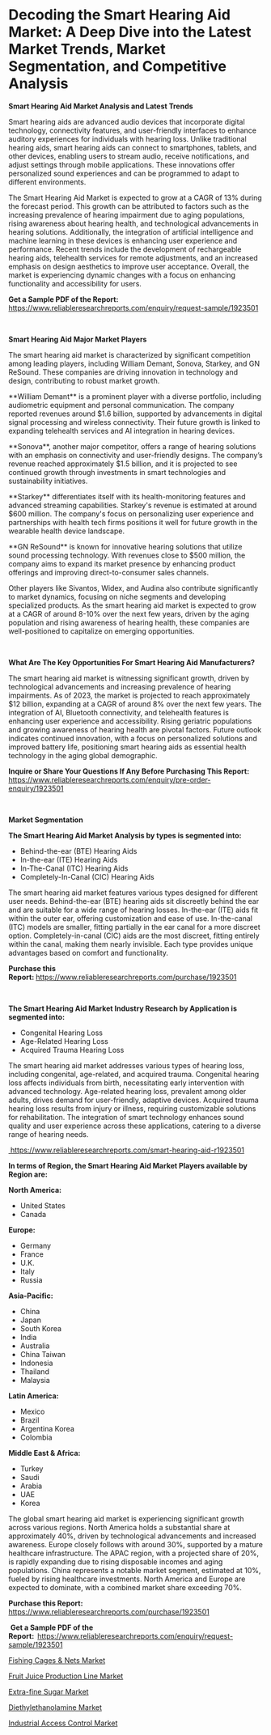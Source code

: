 <p><h1>Decoding the Smart Hearing Aid Market: A Deep Dive into the Latest Market Trends, Market Segmentation, and Competitive Analysis</h1></p><p><strong>Smart Hearing Aid Market Analysis and Latest Trends</strong></p>
<p><p>Smart hearing aids are advanced audio devices that incorporate digital technology, connectivity features, and user-friendly interfaces to enhance auditory experiences for individuals with hearing loss. Unlike traditional hearing aids, smart hearing aids can connect to smartphones, tablets, and other devices, enabling users to stream audio, receive notifications, and adjust settings through mobile applications. These innovations offer personalized sound experiences and can be programmed to adapt to different environments.</p><p>The Smart Hearing Aid Market is expected to grow at a CAGR of 13% during the forecast period. This growth can be attributed to factors such as the increasing prevalence of hearing impairment due to aging populations, rising awareness about hearing health, and technological advancements in hearing solutions. Additionally, the integration of artificial intelligence and machine learning in these devices is enhancing user experience and performance. Recent trends include the development of rechargeable hearing aids, telehealth services for remote adjustments, and an increased emphasis on design aesthetics to improve user acceptance. Overall, the market is experiencing dynamic changes with a focus on enhancing functionality and accessibility for users.</p></p>
<p><strong>Get a Sample PDF of the Report:&nbsp;</strong> <a href="https://www.reliableresearchreports.com/enquiry/request-sample/1923501?utm_campaign=34&utm_medium=2&utm_source=Github&utm_content=ia&utm_term=24102024&utm_id=smart-hearing-aid">https://www.reliableresearchreports.com/enquiry/request-sample/1923501</a></p>
<p>&nbsp;</p>
<p><strong>Smart Hearing Aid Major Market Players</strong></p>
<p><p>The smart hearing aid market is characterized by significant competition among leading players, including William Demant, Sonova, Starkey, and GN ReSound. These companies are driving innovation in technology and design, contributing to robust market growth.</p><p>**William Demant** is a prominent player with a diverse portfolio, including audiometric equipment and personal communication. The company reported revenues around $1.6 billion, supported by advancements in digital signal processing and wireless connectivity. Their future growth is linked to expanding telehealth services and AI integration in hearing devices.</p><p>**Sonova**, another major competitor, offers a range of hearing solutions with an emphasis on connectivity and user-friendly designs. The company’s revenue reached approximately $1.5 billion, and it is projected to see continued growth through investments in smart technologies and sustainability initiatives.</p><p>**Starkey** differentiates itself with its health-monitoring features and advanced streaming capabilities. Starkey's revenue is estimated at around $600 million. The company's focus on personalizing user experience and partnerships with health tech firms positions it well for future growth in the wearable health device landscape.</p><p>**GN ReSound** is known for innovative hearing solutions that utilize sound processing technology. With revenues close to $500 million, the company aims to expand its market presence by enhancing product offerings and improving direct-to-consumer sales channels.</p><p>Other players like Sivantos, Widex, and Audina also contribute significantly to market dynamics, focusing on niche segments and developing specialized products. As the smart hearing aid market is expected to grow at a CAGR of around 8-10% over the next few years, driven by the aging population and rising awareness of hearing health, these companies are well-positioned to capitalize on emerging opportunities.</p></p>
<p>&nbsp;</p>
<p><strong>What Are The Key Opportunities For Smart Hearing Aid Manufacturers?</strong></p>
<p><p>The smart hearing aid market is witnessing significant growth, driven by technological advancements and increasing prevalence of hearing impairments. As of 2023, the market is projected to reach approximately $12 billion, expanding at a CAGR of around 8% over the next few years. The integration of AI, Bluetooth connectivity, and telehealth features is enhancing user experience and accessibility. Rising geriatric populations and growing awareness of hearing health are pivotal factors. Future outlook indicates continued innovation, with a focus on personalized solutions and improved battery life, positioning smart hearing aids as essential health technology in the aging global demographic.</p></p>
<p><strong>Inquire or Share Your Questions If Any Before Purchasing This Report:</strong> <a href="https://www.reliableresearchreports.com/enquiry/pre-order-enquiry/1923501?utm_campaign=34&utm_medium=2&utm_source=Github&utm_content=ia&utm_term=24102024&utm_id=smart-hearing-aid">https://www.reliableresearchreports.com/enquiry/pre-order-enquiry/1923501</a></p>
<p>&nbsp;</p>
<p><strong>Market Segmentation</strong></p>
<p><strong>The Smart Hearing Aid Market Analysis by types is segmented into:</strong></p>
<p><ul><li>Behind-the-ear (BTE) Hearing Aids</li><li>In-the-ear (ITE) Hearing Aids</li><li>In-The-Canal (ITC) Hearing Aids</li><li>Completely-In-Canal (CIC) Hearing Aids</li></ul></p>
<p><p>The smart hearing aid market features various types designed for different user needs. Behind-the-ear (BTE) hearing aids sit discreetly behind the ear and are suitable for a wide range of hearing losses. In-the-ear (ITE) aids fit within the outer ear, offering customization and ease of use. In-the-canal (ITC) models are smaller, fitting partially in the ear canal for a more discreet option. Completely-in-canal (CIC) aids are the most discreet, fitting entirely within the canal, making them nearly invisible. Each type provides unique advantages based on comfort and functionality.</p></p>
<p><strong>Purchase this Report:&nbsp;</strong><a href="https://www.reliableresearchreports.com/purchase/1923501?utm_campaign=34&utm_medium=2&utm_source=Github&utm_content=ia&utm_term=24102024&utm_id=smart-hearing-aid">https://www.reliableresearchreports.com/purchase/1923501</a></p>
<p>&nbsp;</p>
<p><strong>The Smart Hearing Aid Market Industry Research by Application is segmented into:</strong></p>
<p><ul><li>Congenital Hearing Loss</li><li>Age-Related Hearing Loss</li><li>Acquired Trauma Hearing Loss</li></ul></p>
<p><p>The smart hearing aid market addresses various types of hearing loss, including congenital, age-related, and acquired trauma. Congenital hearing loss affects individuals from birth, necessitating early intervention with advanced technology. Age-related hearing loss, prevalent among older adults, drives demand for user-friendly, adaptive devices. Acquired trauma hearing loss results from injury or illness, requiring customizable solutions for rehabilitation. The integration of smart technology enhances sound quality and user experience across these applications, catering to a diverse range of hearing needs.</p></p>
<p><a href="https://www.reliableresearchreports.com/smart-hearing-aid-r1923501?utm_campaign=34&utm_medium=2&utm_source=Github&utm_content=ia&utm_term=24102024&utm_id=smart-hearing-aid">&nbsp;https://www.reliableresearchreports.com/smart-hearing-aid-r1923501</a></p>
<p><strong>In terms of Region, the Smart Hearing Aid Market Players available by Region are:</strong></p>
<p>
    <p> <strong> North America: </strong>
        <ul>
            <li>United States</li>
            <li>Canada</li>
        </ul>
        </p> 
    <p> <strong> Europe: </strong>
        <ul>
            <li>Germany</li>
            <li>France</li>
            <li>U.K.</li>
            <li>Italy</li>
            <li>Russia</li>
        </ul>
        </p> 
    <p> <strong> Asia-Pacific: </strong>
        <ul>
            <li>China</li>
            <li>Japan</li>
            <li>South Korea</li>
            <li>India</li>
            <li>Australia</li>
            <li>China Taiwan</li>
            <li>Indonesia</li>
            <li>Thailand</li>
            <li>Malaysia</li>
        </ul>
        </p> 
    <p> <strong> Latin America: </strong>
        <ul>
            <li>Mexico</li>
            <li>Brazil</li>
            <li>Argentina Korea</li>
            <li>Colombia</li>
        </ul>
        </p> 
    <p> <strong> Middle East & Africa: </strong>
        <ul>
            <li>Turkey</li>
            <li>Saudi</li>
            <li>Arabia</li>
            <li>UAE</li>
            <li>Korea</li>
        </ul>
    </p>
    </p>
<p><p>The global smart hearing aid market is experiencing significant growth across various regions. North America holds a substantial share at approximately 40%, driven by technological advancements and increased awareness. Europe closely follows with around 30%, supported by a mature healthcare infrastructure. The APAC region, with a projected share of 20%, is rapidly expanding due to rising disposable incomes and aging populations. China represents a notable market segment, estimated at 10%, fueled by rising healthcare investments. North America and Europe are expected to dominate, with a combined market share exceeding 70%.</p></p>
<p><strong>Purchase this Report: </strong><a href="https://www.reliableresearchreports.com/purchase/1923501?utm_campaign=34&utm_medium=2&utm_source=Github&utm_content=ia&utm_term=24102024&utm_id=smart-hearing-aid">https://www.reliableresearchreports.com/purchase/1923501</a></p>
<p>&nbsp;<strong>Get a Sample PDF of the Report:&nbsp;&nbsp;</strong><a href="https://www.reliableresearchreports.com/enquiry/request-sample/1923501?utm_campaign=34&utm_medium=2&utm_source=Github&utm_content=ia&utm_term=24102024&utm_id=smart-hearing-aid">https://www.reliableresearchreports.com/enquiry/request-sample/1923501</a></p>
<p><strong></strong></p>
<p><p><a href="https://github.com/kaufmannDavid16/Market-Research-Report-List-1/blob/main/fishing-cages-nets-market.md?utm_campaign=34&utm_medium=2&utm_source=Github&utm_content=ia&utm_term=24102024&utm_id=smart-hearing-aid">Fishing Cages & Nets Market</a></p><p><a href="https://issuu.com/reportprime-2/docs/fruit-juice-production-line-market-_f3600aaf2952ce?utm_campaign=34&utm_medium=2&utm_source=Github&utm_content=ia&utm_term=24102024&utm_id=smart-hearing-aid">Fruit Juice Production Line Market</a></p><p><a href="https://github.com/AlisaRowe24/Market-Research-Report-List-1/blob/main/extra-fine-sugar-market.md?utm_campaign=34&utm_medium=2&utm_source=Github&utm_content=ia&utm_term=24102024&utm_id=smart-hearing-aid">Extra-fine Sugar Market</a></p><p><a href="https://medium.com/@hagertbzzempelpll/diethylethanolamine-market-research-report-2024-2031-72db107560ae?postPublishedType=repub&utm_campaign=34&utm_medium=2&utm_source=Github&utm_content=ia&utm_term=24102024&utm_id=smart-hearing-aid">Diethylethanolamine Market</a></p><p><a href="https://www.linkedin.com/pulse/navigating-global-industrial-access-control-market-landscape-ghkrc?utm_campaign=34&utm_medium=2&utm_source=Github&utm_content=ia&utm_term=24102024&utm_id=smart-hearing-aid">Industrial Access Control Market</a></p></p>